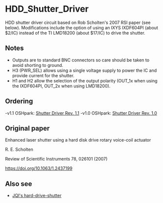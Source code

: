 # HDD_Shutter_Driver #

HDD shutter driver circuit based on Rob Scholten's 2007 RSI paper (see below). Modifications include the option of using an IXYS IXDF604PI (about $2/IC) instead of the TI LMD18200 (about $17/IC) to drive the shutter. 

## Notes ##
- Outputs are to standard BNC connectors so care should be taken to avoid shorting to ground. 
- H3 (PWR_SEL) allows using a single voltage supply to power the IC and provide current for the shutter. 
- H1 and H2 allow the selection of the output polarity (OUT_1x when using the IXDF604PI, OUT_2x when using LMD18200). 

## Ordering ##
-v1.1 OSHpark: <a href="https://oshpark.com/shared_projects/gJmzOIRQ">Shutter Driver Rev. 1.1</a>
-v1.0 OSHpark: <a href="https://oshpark.com/shared_projects/CgeGIYMU">Shutter Driver Rev. 1.0</a>

## Original paper ##
Enhanced laser shutter using a hard disk drive rotary voice-coil actuator

R. E. Scholten

Review of Scientific Instruments 78, 026101 (2007)

https://doi.org/10.1063/1.2437199

## Also see ##
- <a href="https://github.com/JQIamo/hard-drive-shutter">JQI's hard-drive-shutter</a>
